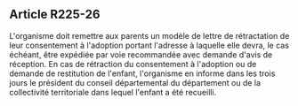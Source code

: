 ## Article R225-26

L'organisme doit remettre aux parents un modèle de lettre de rétractation de leur consentement à l'adoption
portant l'adresse à laquelle elle devra, le cas échéant, être expédiée par voie recommandée avec demande
d'avis de réception. En cas de rétraction du consentement à l'adoption ou de demande de restitution de
l'enfant, l'organisme en informe dans les trois jours le président du conseil départemental du département ou
de la collectivité territoriale dans lequel l'enfant a été recueilli.

